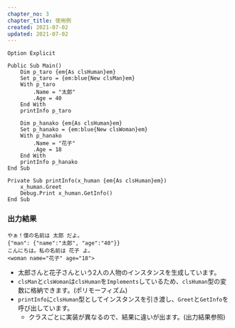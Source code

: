 ```yaml
---
chapter_no: 3
chapter_title: 使用例
created: 2021-07-02
updated: 2021-07-02
---
```

```:(モジュール) VBA_Interface
Option Explicit

Public Sub Main()
    Dim p_taro {em{As clsHuman}em}
    Set p_taro = {em:blue{New clsMan}em}
    With p_taro
        .Name = "太郎"
        .Age = 40
    End With
    printInfo p_taro
    
    Dim p_hanako {em{As clsHuman}em}
    Set p_hanako = {em:blue{New clsWoman}em}
    With p_hanako
        .Name = "花子"
        .Age = 18
    End With
    printInfo p_hanako
End Sub

Private Sub printInfo(x_human {em{As clsHuman}em})
    x_human.Greet
    Debug.Print x_human.GetInfo()
End Sub
```

### 出力結果
```output:(イミディエイトウィンドウ)
やぁ！僕の名前は 太郎 だよ。
{"man": {"name":"太郎", "age":"40"}}
こんにちは。私の名前は 花子 よ。
<woman name="花子" age="18">
```

- 太郎さんと花子さんという2人の人物のインスタンスを生成しています。
- `clsMan`と`clsWoman`は`clsHuman`を`Implements`しているため、`clsHuman`型の変数に格納できます。(ポリモーフィズム)
- `printInfo`に`clsHuman`型としてインスタンスを引き渡し、`Greet`と`GetInfo`を呼び出しています。
  - クラスごとに実装が異なるので、結果に違いが出ます。(出力結果参照)
